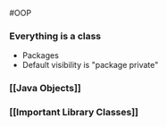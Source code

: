 #OOP 
### Everything is a class
- Packages
- Default visibility is "package private"
### [[Java Objects]]
### [[Important Library Classes]]